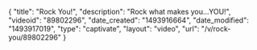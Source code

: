 {
    "title": "Rock You!",
    "description": "Rock what makes you...YOU!",
    "videoid": "89802296",
    "date_created": "1493916664",
    "date_modified": "1493917019",
    "type": "captivate",
    "layout": "video",
    "url": "\/v\/rock-you\/89802296"
}